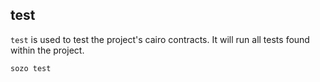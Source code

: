 ## test

`test` is used to test the project's cairo contracts. It will run all tests found within the project.

```sh
sozo test
```
